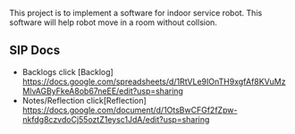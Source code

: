 This project is to implement a software for indoor service robot. This software will help robot move in a room without collsion. 

## SIP Docs

- Backlogs click [Backlog] https://docs.google.com/spreadsheets/d/1RtVLe9IOnTH9xgfAf8KVuMzMlvAGByFkeA8ob67neEE/edit?usp=sharing
- Notes/Reflection click[Reflection] https://docs.google.com/document/d/1OtsBwCFGf2fZpw-nkfdg8czvdoCj55oztZ1eysc1JdA/edit?usp=sharing

